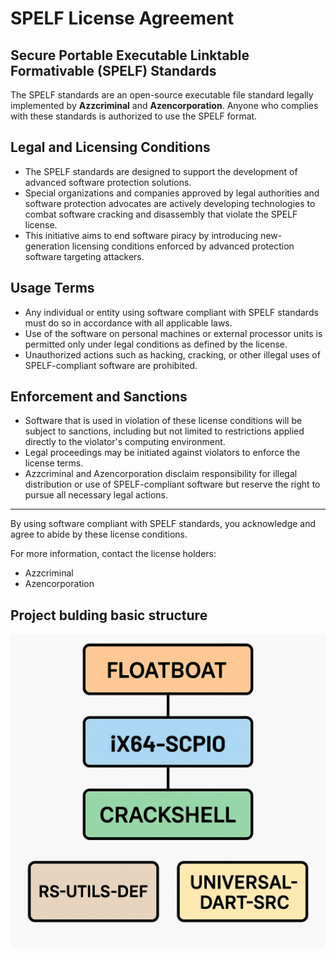 # SPELF License Agreement

## Secure Portable Executable Linktable Formativable (SPELF) Standards

The SPELF standards are an open-source executable file standard legally implemented by **Azzcriminal** and **Azencorporation**. Anyone who complies with these standards is authorized to use the SPELF format.

## Legal and Licensing Conditions

- The SPELF standards are designed to support the development of advanced software protection solutions.
- Special organizations and companies approved by legal authorities and software protection advocates are actively developing technologies to combat software cracking and disassembly that violate the SPELF license.
- This initiative aims to end software piracy by introducing new-generation licensing conditions enforced by advanced protection software targeting attackers.
  
## Usage Terms

- Any individual or entity using software compliant with SPELF standards must do so in accordance with all applicable laws.
- Use of the software on personal machines or external processor units is permitted only under legal conditions as defined by the license.
- Unauthorized actions such as hacking, cracking, or other illegal uses of SPELF-compliant software are prohibited.
  
## Enforcement and Sanctions

- Software that is used in violation of these license conditions will be subject to sanctions, including but not limited to restrictions applied directly to the violator's computing environment.
- Legal proceedings may be initiated against violators to enforce the license terms.
- Azzcriminal and Azencorporation disclaim responsibility for illegal distribution or use of SPELF-compliant software but reserve the right to pursue all necessary legal actions.

---

By using software compliant with SPELF standards, you acknowledge and agree to abide by these license conditions.

For more information, contact the license holders:
- Azzcriminal
- Azencorporation
## Project bulding basic structure
![Project-build](https://raw.githubusercontent.com/Azccriminal/floatboat/main/floatboat-schema-projectv1.png)

